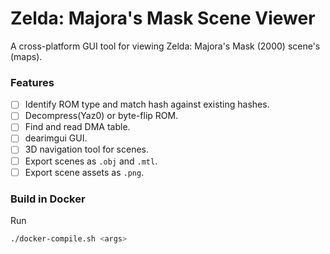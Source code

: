 # Zelda: Majora's Mask Scene Viewer

A cross-platform GUI tool for viewing Zelda: Majora's Mask (2000) scene's (maps).

### Features

- [ ] Identify ROM type and match hash against existing hashes.
- [ ] Decompress(Yaz0) or byte-flip ROM.
- [ ] Find and read DMA table.
- [ ] dearimgui GUI.
- [ ] 3D navigation tool for scenes.
- [ ] Export scenes as `.obj` and `.mtl`.
- [ ] Export scene assets as `.png`.

### Build in Docker

Run

```sh
./docker-compile.sh <args>
```
